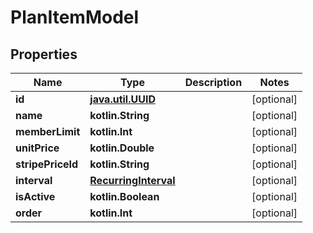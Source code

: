 
# PlanItemModel

## Properties
Name | Type | Description | Notes
------------ | ------------- | ------------- | -------------
**id** | [**java.util.UUID**](java.util.UUID.md) |  |  [optional]
**name** | **kotlin.String** |  |  [optional]
**memberLimit** | **kotlin.Int** |  |  [optional]
**unitPrice** | **kotlin.Double** |  |  [optional]
**stripePriceId** | **kotlin.String** |  |  [optional]
**interval** | [**RecurringInterval**](RecurringInterval.md) |  |  [optional]
**isActive** | **kotlin.Boolean** |  |  [optional]
**order** | **kotlin.Int** |  |  [optional]



